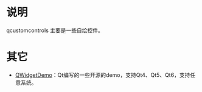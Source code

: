 # 说明
qcustomcontrols 主要是一些自绘控件。

# 其它
- [QWidgetDemo](https://gitee.com/feiyangqingyun/QWidgetDemo)：Qt编写的一些开源的demo，支持Qt4、Qt5、Qt6，支持任意系统。
